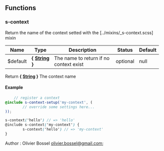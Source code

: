 ## Functions


### s-context

Return the name of the context setted with the [../mixins/_s-context.scss] mixin



Name  |  Type  |  Description  |  Status  |  Default
------------  |  ------------  |  ------------  |  ------------  |  ------------
$default  |  **{ [String](http://www.sass-lang.com/documentation/file.SASS_REFERENCE.html#sass-script-strings) }**  |  The name to return if no context exist  |  optional  |  null

Return **{ [String](http://www.sass-lang.com/documentation/file.SASS_REFERENCE.html#sass-script-strings) }** The context name

#### Example
```scss
	// register a context
@include s-context-setup('my-context', (
		// override some settings here...
));

s-context('hello') // => 'hello'
@include s-context('my-context') {
		s-context('hello') // => 'my-context'
}
```
Author : Olivier Bossel <olivier.bossel@gmail.com>;